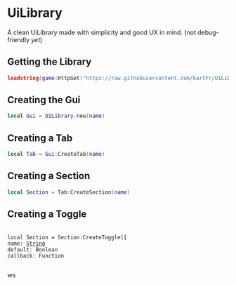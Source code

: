 # UiLibrary
A clean UiLibrary made with simplicity and good UX in mind. (not debug-friendly *yet*)

## Getting the Library
```lua
loadstring(game:HttpGet("https://raw.githubusercontent.com/kartFr/UiLib/main/Main.lua"))()
```

## Creating the Gui
```lua
local Gui = UiLibrary.new(name)
```

## Creating a Tab
```lua
local Tab = Gui:CreateTab(name)
```

## Creating a Section
```lua
local Section = Tab:CreateSection(name)
```

## Creating a Toggle
<pre>
 <code class = "lua">
local Section = Section:CreateToggle({
name: <a href="https://github.com/gmarciani](https://create.roblox.com/docs/reference/engine/libraries/string">String</a>
default: Boolean
callback: Function
 </code>
</pre>ws

